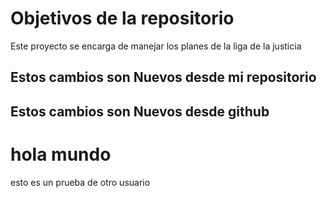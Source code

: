 # Objetivos de la repositorio

Este proyecto se encarga de manejar los planes de la liga de la justicia


## Estos cambios son Nuevos desde mi repositorio
## Estos cambios son Nuevos desde github


# hola mundo 
esto es un prueba de otro usuario